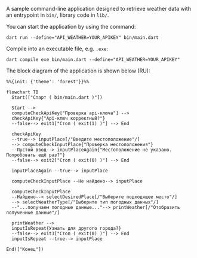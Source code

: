 A sample command-line application designed to retrieve weather data 
with an entrypoint in `bin/`, library code in `lib/`.

<!--
TODO: Подробный разбор данного приложения представлен здесь (RU):
![](ссылка на хабр)
-->

You can start the application by using the command:
```shell
dart run --define="API_WEATHER=YOUR_APIKEY" bin/main.dart
```

Compile into an executable file, e.g. `.exe`:
```shell
dart compile exe bin/main.dart --define="API_WEATHER=YOUR_APIKEY"
```

The block diagram of the application is shown below (RU):
```mermaid
%%{init: {'theme': 'forest'}}%%

flowchart TB
  Start(["Старт ( bin/main.dart )"])
  
  Start -->
  computeCheckApiKey["Проверка api-ключа"] -->
  checkApiKey{"Api-ключ корректный?"}
  --false--> exit1["Стоп ( exit(1) )"] --> End
   
  checkApiKey
  --true--> inputPlace[/"Введите местоположение"/]
  --> computeCheckInputPlace{"Проверка местоположения"}
  --Пустой ввод--> inputPlaceAgain{"Местоположение не указано. Попробовать ещё раз?"} 
  --false--> exit2["Стоп ( exit(0) )"] --> End
  
  inputPlaceAgain --true--> inputPlace
  
  computeCheckInputPlace --Не найдено--> inputPlace
  
  computeCheckInputPlace 
  --Найдено--> selectDesiredPlace[/"Выберите подходящее место"/]
  --> selectWeatherType[/"Выберите тип погодных данных"/]
  --"...получаем погодные данные..."--> printWeather[/"Отобразить полученные данные"/]
  
  printWeather -->
  inputIsRepeat{Узнать для другого города?}
  --false--> exit3["Стоп ( exit(0) )"] --> End
  inputIsRepeat --true--> inputPlace

End(["Конец"])
```
